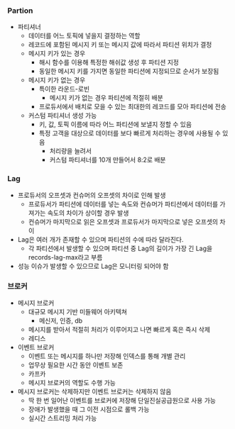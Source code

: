 ### Partion

- 파티셔너
    - 데이터를 어느 토픽에 넣을지 결정하는 역할
    - 레코드에 포함된 메시지 키 또는 메시지 값에 따라서 파티션 위치가 결정
    - 메시지 키가 있는 경우
        - 해시 함수를 이용해 특정한 해쉬값 생성 후 파티션 지정
        - 동일한 메시지 키를 가지면 동일한 파티션에 지정되므로 순서가 보장됨
    - 메시지 키가 없는 경우
        - 특이한 라운드-로빈
            - 메시지 키가 없는 경우 파티션에 적절히 배분
        - 프로듀서에서 배치로 모을 수 있는 최대한의 레코드를 모아 파티션에 전송
    - 커스텀 파티셔너 생성 가능
        - 키, 값, 토픽 이름에 따라 어느 파티션에 보낼지 정할 수 있음
        - 특정 고객을 대상으로 데이터를 보다 빠르게 처리하는 경우에 사용될 수 있음
            - 처리량을 늘려서
            - 커스텀 파티셔너를 10개 만들어서 8:2로 배분

### Lag

- 프로듀서의 오프셋과 컨슈머의 오프셋의 차이로 인해 발생
    - 프로듀서가 파티션에 데이터를 넣는 속도와 컨슈머가 파티션에서 데이터를 가져가는 속도의 차이가 상이할 경우 발생
    - 컨슈머가 마지막으로 읽은 오프셋과 프로듀서가 마지막으로 넣은 오프셋의 차이
- Lag은 여러 개가 존재할 수 있으며 파티션의 수에 따라 달라진다.
    - 각 파티션에서 발생할 수 있으며 파티션 중 Lag의 길이가 가장 긴 Lag을 records-lag-max라고 부름
- 성능 이슈가 발생할 수 있으므로 Lag은 모니터링 되어야 함

### 브로커

- 메시지 브로커
    - 대규모 메시지 기반 미들웨어 아키텍쳐
        - 메신저, 인증, db
    - 메시지를 받아서 적절히 처리가 이루어지고 나면 빠르게 혹은 즉시 삭제
    - 레디스
- 이벤트 브로커
    - 이벤트 또는 메시지를 하나만 저장해 인덱스를 통해 개별 관리
    - 업무상 필요한 시간 동안 이벤트 보존
    - 카프카
    - 메시지 브로커의 역할도 수행 가능
- 메시지 브로커는 삭제하지만 이벤트 브로커는 삭제하지 않음
    - 딱 한 번 일어난 이벤트를 브로커에 저장해 단일진실공급원으로 사용 가능
    - 장애가 발생했을 때 그 이전 시점으로 롤백 가능
    - 실시간 스트리밍 처리 가능
